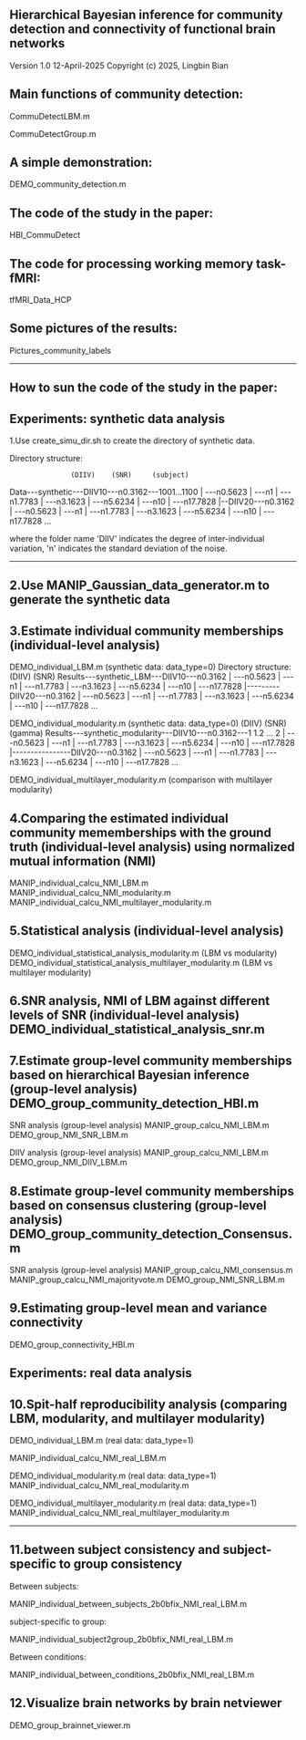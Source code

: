 Hierarchical Bayesian inference for community detection and connectivity of functional brain networks
---------------------------------------------------------------------------
Version 1.0
12-April-2025
Copyright (c) 2025, Lingbin Bian

Main functions of community detection:
---------------------------------------------------------------------------
CommuDetectLBM.m

CommuDetectGroup.m

A simple demonstration:
---------------------------------------------------------------------------
DEMO_community_detection.m

The code of the study in the paper: 
---------------------------------------------------------------------------
HBI_CommuDetect

The code for processing working memory task-fMRI:
---------------------------------------------------------------------------
tfMRI_Data_HCP

Some pictures of the results: 
---------------------------------------------------------------------------
Pictures_community_labels

---------------------------------------------------------------------------
How to sun the code of the study in the paper: 
---------------------------------------------------------------------------
Experiments: synthetic data analysis
---------------------------------------------------------------------------
1.Use create_simu_dir.sh to create the directory of synthetic data.

Directory structure:

                   (DIIV)    (SNR)     (subject)
Data---synthetic---DIIV10---n0.3162---1001...1100
                |        ---n0.5623
                |        ---n1
                |        ---n1.7783
                |        ---n3.1623
                |        ---n5.6234
                |        ---n10
                |        ---n17.7828
                |--DIIV20---n0.3162
                |        ---n0.5623
                |        ---n1
                |        ---n1.7783
                |        ---n3.1623
                |        ---n5.6234
                |        ---n10
                |        ---n17.7828
                ...

where the folder name 'DIIV' indicates the degree of inter-individual variation, 
'n' indicates the standard deviation of the noise.

---------------------------------------------------------------------------
2.Use MANIP_Gaussian_data_generator.m to generate the synthetic data
---------------------------------------------------------------------------
3.Estimate individual community memberships (individual-level analysis)
---------------------------------------------------------------------------
DEMO_individual_LBM.m (synthetic data: data_type=0)
Directory structure:
                          (DIIV)    (SNR) 
Results---synthetic_LBM---DIIV10---n0.3162
                |               ---n0.5623
                |               ---n1
                |               ---n1.7783
                |               ---n3.1623
                |               ---n5.6234
                |               ---n10
                |               ---n17.7828
                |---------DIIV20---n0.3162
                |               ---n0.5623
                |               ---n1
                |               ---n1.7783
                |               ---n3.1623
                |               ---n5.6234
                |               ---n10
                |               ---n17.7828
                ...

DEMO_individual_modularity.m (synthetic data: data_type=0)
                                 (DIIV)    (SNR)     (gamma)
Results---synthetic_modularity---DIIV10---n0.3162---1 1.2 ... 2
                |                      ---n0.5623
                |                      ---n1
                |                      ---n1.7783
                |                      ---n3.1623
                |                      ---n5.6234
                |                      ---n10
                |                      ---n17.7828
                |----------------DIIV20---n0.3162
                |                      ---n0.5623
                |                      ---n1
                |                      ---n1.7783
                |                      ---n3.1623
                |                      ---n5.6234
                |                      ---n10
                |                      ---n17.7828
                ...


DEMO_individual_multilayer_modularity.m (comparison with multilayer modularity)

4.Comparing the estimated individual community mememberships with the ground truth (individual-level analysis) using normalized mutual information (NMI)
---------------------------------------------------------------------------
MANIP_individual_calcu_NMI_LBM.m 
MANIP_individual_calcu_NMI_modularity.m
MANIP_individual_calcu_NMI_multilayer_modularity.m

5.Statistical analysis (individual-level analysis)
---------------------------------------------------------------------------
DEMO_individual_statistical_analysis_modularity.m (LBM vs modularity)
DEMO_individual_statistical_analysis_multilayer_modularity.m (LBM vs multilayer modularity)

6.SNR analysis, NMI of LBM against different levels of SNR (individual-level analysis)
DEMO_individual_statistical_analysis_snr.m
---------------------------------------------------------------------------
7.Estimate group-level community memberships based on hierarchical Bayesian inference (group-level analysis)
DEMO_group_community_detection_HBI.m
---------------------------------------------------------------------------
SNR analysis (group-level analysis)
MANIP_group_calcu_NMI_LBM.m
DEMO_group_NMI_SNR_LBM.m

DIIV analysis (group-level analysis)
MANIP_group_calcu_NMI_LBM.m
DEMO_group_NMI_DIIV_LBM.m


8.Estimate group-level community memberships based on consensus clustering (group-level analysis)
DEMO_group_community_detection_Consensus.m
---------------------------------------------------------------------------

SNR analysis (group-level analysis)
MANIP_group_calcu_NMI_consensus.m
MANIP_group_calcu_NMI_majorityvote.m
DEMO_group_NMI_SNR_LBM.m

9.Estimating group-level mean and variance connectivity
---------------------------------------------------------------------------
DEMO_group_connectivity_HBI.m


Experiments: real data analysis
---------------------------------------------------------------------------
10.Spit-half reproducibility analysis (comparing LBM, modularity, and multilayer modularity)
---------------------------------------------------------------------------
DEMO_individual_LBM.m (real data: data_type=1)

MANIP_individual_calcu_NMI_real_LBM.m

DEMO_individual_modularity.m (real data: data_type=1)
MANIP_individual_calcu_NMI_real_modularity.m

DEMO_individual_multilayer_modularity.m (real data: data_type=1)
MANIP_individual_calcu_NMI_real_multilayer_modularity.m

---------------------------------------------------------------------------
11.between subject consistency and subject-specific to group consistency
---------------------------------------------------------------------------
Between subjects:

MANIP_individual_between_subjects_2b0bfix_NMI_real_LBM.m

subject-specific to group:

MANIP_individual_subject2group_2b0bfix_NMI_real_LBM.m

Between conditions:

MANIP_individual_between_conditions_2b0bfix_NMI_real_LBM.m

12.Visualize brain networks by brain netviewer
---------------------------------------------------------------------------
DEMO_group_brainnet_viewer.m









